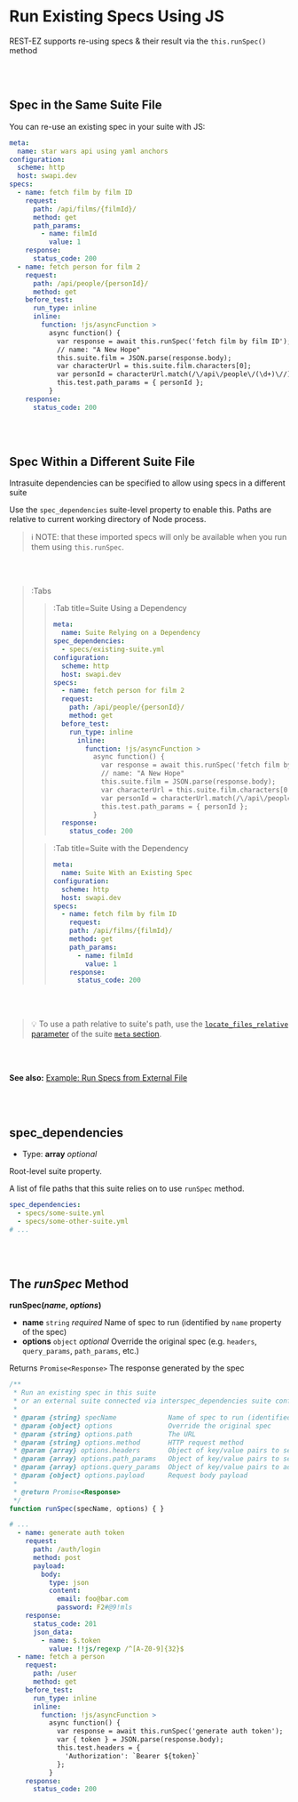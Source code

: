 # Run Existing Specs Using JS

REST-EZ supports re-using specs & their result via the `this.runSpec()` method

<br><br>

## Spec in the Same Suite File

You can re-use an existing spec in your suite with JS:

```yaml | star-wars-api-using-spec-in-same-file.yml
meta:
  name: star wars api using yaml anchors
configuration:
  scheme: http
  host: swapi.dev
specs:
  - name: fetch film by film ID
    request:
      path: /api/films/{filmId}/
      method: get
      path_params:
        - name: filmId
          value: 1
    response:
      status_code: 200
  - name: fetch person for film 2
    request:
      path: /api/people/{personId}/
      method: get
    before_test:
      run_type: inline
      inline:
        function: !js/asyncFunction >
          async function() {
            var response = await this.runSpec('fetch film by film ID');
            // name: "A New Hope"
            this.suite.film = JSON.parse(response.body);
            var characterUrl = this.suite.film.characters[0];
            var personId = characterUrl.match(/\/api\/people\/(\d+)\//)[1];
            this.test.path_params = { personId };
          }
    response:
      status_code: 200
```

<br><br>

## Spec Within a Different Suite File

Intrasuite dependencies can be specified to allow using specs in a different suite

Use the `spec_dependencies` suite-level property to enable this. Paths are relative to current working directory of Node process.

> ℹ️ NOTE: that these imported specs will only be available when you run them using `this.runSpec`.

<br><br>

> :Tabs
> > :Tab title=Suite Using a Dependency
> >
> > ```yaml | specs/new-suite.yml
> > meta:
> >   name: Suite Relying on a Dependency
> > spec_dependencies:
> >   - specs/existing-suite.yml
> > configuration:
> >   scheme: http
> >   host: swapi.dev
> > specs:
> >   - name: fetch person for film 2
> >   request:
> >     path: /api/people/{personId}/
> >     method: get
> >   before_test:
> >     run_type: inline
> >       inline:
> >         function: !js/asyncFunction >
> >           async function() {
> >             var response = await this.runSpec('fetch film by film ID');
> >             // name: "A New Hope"
> >             this.suite.film = JSON.parse(response.body);
> >             var characterUrl = this.suite.film.characters[0];
> >             var personId = characterUrl.match(/\/api\/people\/(\d+)\//)[1];
> >             this.test.path_params = { personId };
> >           }
> >   response:
> >     status_code: 200
> > ```
>
> > :Tab title=Suite with the Dependency
> > ```yaml | specs/existing-suite.yml
> > meta:
> >   name: Suite With an Existing Spec
> > configuration:
> >   scheme: http
> >   host: swapi.dev
> > specs:
> >   - name: fetch film by film ID
> >     request:
> >     path: /api/films/{filmId}/
> >     method: get
> >     path_params:
> >       - name: filmId
> >         value: 1
> >     response:
> >       status_code: 200
> > ```

<br><br>

> 💡 To use a path relative to suite's path, use the [`locate_files_relative` parameter](/docs/basics/meta#locate_files_relative) of the suite [`meta` section](/docs/basics/meta).

<br><br>

**See also:** [Example: Run Specs from External File](https://github.com/matmar10/rest-ez/blob/master/test/cli/src/suites/suitedependencies/intersuitedeps.suite.yml)

<br><br>

## spec_dependencies

- Type: **array<string>** _optional_

Root-level suite property.

A list of file paths that this suite relies on to use `runSpec` method.

```yaml
spec_dependencies:
  - specs/some-suite.yml
  - specs/some-other-suite.yml
# ...
```

<br><br>

## The _runSpec_ Method

**runSpec(_name_, _options_)**

- **name** `string` _required_ Name of spec to run (identified by `name` property of the spec)
- **options** `object` _optional_  Override the original spec (e.g. `headers`, `query_params`, `path_params`, etc.)

Returns `Promise<Response>` The response generated by the spec

```javascript
/**
 * Run an existing spec in this suite
 * or an external suite connected via interspec_dependencies suite config
 *
 * @param {string} specName             Name of spec to run (identified by `name` property of the spec)
 * @param {object} options              Override the original spec
 * @param {string} options.path         The URL
 * @param {string} options.method       HTTP request method
 * @param {array} options.headers       Object of key/value pairs to set as headers
 * @param {array} options.path_params   Object of key/value pairs to set in the path
 * @param {array} options.query_params  Object of key/value pairs to add as query params ?name=value&name2=value2
 * @param {object} options.payload      Request body payload
 *
 * @return Promise<Response>
 */
function runSpec(specName, options) { }
```

```yaml | example-spec.yml
# ...
  - name: generate auth token
    request:
      path: /auth/login
      method: post
      payload:
        body:
          type: json
          content:
            email: foo@bar.com
            password: F2#@9!mls
    response:
      status_code: 201
      json_data:
        - name: $.token
          value: !!js/regexp /^[A-Z0-9]{32}$
  - name: fetch a person
    request:
      path: /user
      method: get
    before_test:
      run_type: inline
      inline:
        function: !js/asyncFunction >
          async function() {
            var response = await this.runSpec('generate auth token');
            var { token } = JSON.parse(response.body);
            this.test.headers = {
              'Authorization': `Bearer ${token}`
            };
          }
    response:
      status_code: 200
```
